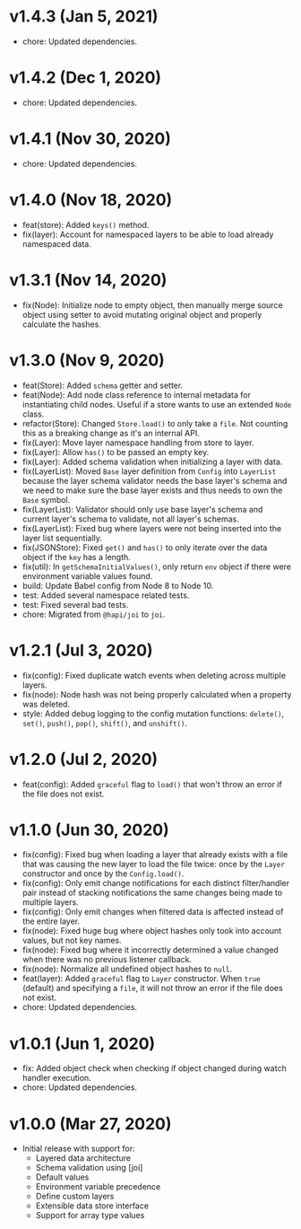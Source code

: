 # v1.4.3 (Jan 5, 2021)

* chore: Updated dependencies.

# v1.4.2 (Dec 1, 2020)

 * chore: Updated dependencies.

# v1.4.1 (Nov 30, 2020)

 * chore: Updated dependencies.

# v1.4.0 (Nov 18, 2020)

 * feat(store): Added `keys()` method.
 * fix(layer): Account for namespaced layers to be able to load already namespaced data.

# v1.3.1 (Nov 14, 2020)

 * fix(Node): Initialize node to empty object, then manually merge source object using setter to
   avoid mutating original object and properly calculate the hashes.

# v1.3.0 (Nov 9, 2020)

 * feat(Store): Added `schema` getter and setter.
 * feat(Node): Add node class reference to internal metadata for instantiating child nodes. Useful
   if a store wants to use an extended `Node` class.
 * refactor(Store): Changed `Store.load()` to only take a `file`. Not counting this as a breaking
   change as it's an internal API.
 * fix(Layer): Move layer namespace handling from store to layer.
 * fix(Layer): Allow `has()` to be passed an empty key.
 * fix(Layer): Added schema validation when initializing a layer with data.
 * fix(LayerList): Moved `Base` layer definition from `Config` into `LayerList` because the layer
   schema validator needs the base layer's schema and we need to make sure the base layer exists
   and thus needs to own the `Base` symbol.
 * fix(LayerList): Validator should only use base layer's schema and current layer's schema to
   validate, not all layer's schemas.
 * fix(LayerList): Fixed bug where layers were not being inserted into the layer list sequentially.
 * fix(JSONStore): Fixed `get()` and `has()` to only iterate over the data object if the `key` has
   a length.
 * fix(util): In `getSchemaInitialValues()`, only return `env` object if there were environment
   variable values found.
 * build: Update Babel config from Node 8 to Node 10.
 * test: Added several namespace related tests.
 * test: Fixed several bad tests.
 * chore: Migrated from `@hapi/joi` to `joi`.

# v1.2.1 (Jul 3, 2020)

 * fix(config): Fixed duplicate watch events when deleting across multiple layers.
 * fix(node): Node hash was not being properly calculated when a property was deleted.
 * style: Added debug logging to the config mutation functions: `delete()`, `set()`, `push()`,
   `pop()`, `shift()`, and `unshift()`.

# v1.2.0 (Jul 2, 2020)

 * feat(config): Added `graceful` flag to `load()` that won't throw an error if the file does not
   exist.

# v1.1.0 (Jun 30, 2020)

 * fix(config): Fixed bug when loading a layer that already exists with a file that was causing the
   new layer to load the file twice: once by the `Layer` constructor and once by the
   `Config.load()`.
 * fix(config): Only emit change notifications for each distinct filter/handler pair instead of
   stacking notifications the same changes being made to multiple layers.
 * fix(config): Only emit changes when filtered data is affected instead of the entire layer.
 * fix(node): Fixed huge bug where object hashes only took into account values, but not key names.
 * fix(node): Fixed bug where it incorrectly determined a value changed when there was no previous
   listener callback.
 * fix(node): Normalize all undefined object hashes to `null`.
 * feat(layer): Added `graceful` flag to `Layer` constructor. When `true` (default) and specifying
   a `file`, it will not throw an error if the file does not exist.
 * chore: Updated dependencies.

# v1.0.1 (Jun 1, 2020)

 * fix: Added object check when checking if object changed during watch handler execution.
 * chore: Updated dependencies.

# v1.0.0 (Mar 27, 2020)

  * Initial release with support for:
    - Layered data architecture
    - Schema validation using [joi]
    - Default values
    - Environment variable precedence
    - Define custom layers
    - Extensible data store interface
    - Support for array type values
